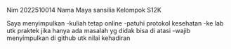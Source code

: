 Nim 2022510014
Nama Maya sansilia
Kelompok S12K

Saya menyimpulkan
-kuliah tetap online
-patuhi protokol kesehatan
-ke lab utk praktek jika hanya ada masalah yg didak bisa di atasi
-wajib menyimpulkan di github utk nilai kehadiran
